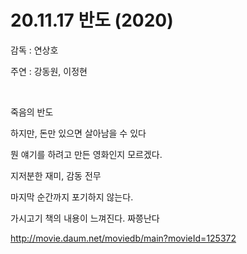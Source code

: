 # 20.11.17 반도 (2020)

감독 : 연상호  

주연 : 강동원, 이정현  

<br> 

죽음의 반도

하지만, 돈만 있으면 살아남을 수 있다

 

뭔 얘기를 하려고 만든 영화인지 모르겠다.

지저분한 재미, 감동 전무

 

마지막 순간까지 포기하지 않는다. 

가시고기 책의 내용이 느껴진다. 짜쯩난다

 

 

http://movie.daum.net/moviedb/main?movieId=125372